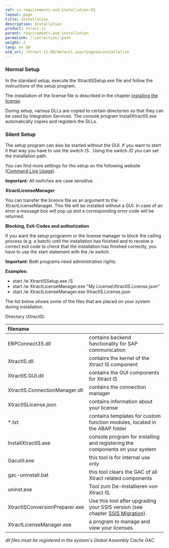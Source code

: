 ```yaml
---
ref: xi-requirements-and-installation-02
layout: page
title: Installation
description: Installation
product: xtract-is
parent: requirements-and-installation
permalink: /:collection/:path
weight: 2
lang: en_GB
old_url: /Xtract-IS-EN/default.aspx?pageid=installation
---
```


### Normal Setup

In the standard setup, execute the XtractISSetup.exe file and follow the instructions of the setup program.

The installation of the license file is described in the chapter [Installing the license](https://help.theobald-software.com/en/xtract-is/requirements-and-installation/installing-the-license).

During setup, various DLLs are copied to certain directories so that they can be used by Integration Services. 
The console program InstallXtractIS.exe automatically copies and registers the DLLs.

### Silent Setup

The setup program can also be started without the GUI. If you want to start it that way you have to use the switch /S . Using the switch /D you can set the installation path. 

You can find more settings for the setup on the following website ([Command Line Usage](http://nsis.sourceforge.net/Docs/Chapter3.html#3.2.1)).

**Important:** All switches are case sensitive.

**XtractLicenseManager**

You can transfer the licence file as an argument to the XtractLicenseManager. This file will be installed without a GUI. In case of an error a message box will pop up and a corresponding error code will be returned. 

**Blocking, Exit-Codes and authorization**

If you want the setup programm or the license manager to block the calling process  (e.g. a batch) until the installation has finished and to receive a correct exit code to check that the installation has finished correctly, you have to use the start statement with the /w switch.

**Important:** Both programs need administration rights.

**Examples:**

- start /w XtractISSetup.exe /S
- start /w XtractLicenseManager.exe "My License\XtractIS.License.json"
- start /w XtractLicenseManager.exe XtractIS.License.json


The list below shows some of the files that are placed on your system during installation.

Directory \XtractIS\:

|filename |  |
|:----|:---|
| ERPConnect35.dll | contains backend functionality for SAP communication |
| XtractIS.dll | contains the kernel of the Xtract IS component| 
| XtractIS.GUI.dll | contains the GUI components for Xtract IS|
| XtractIS.ConnectionManager.dll | contains the connection manager|
|XtractISLicense.json | contains information about your license|
| *.txt | contains templates for custom function modules, located in the ABAP folder|
| InstallXtractIS.exe | console program for installing and registering the components on your system|
| Gacutil.exe | this tool is for internal use only|
| gac-uninstall.bat | this tool clears the GAC of all Xtract related components|
| uninst.exe | Tool zum De-installieren von Xtract IS. |
| XtractISConversionPreparer.exe | Use this tool after upgrading your SSIS version (see chapter [SSIS Migration](https://help.theobald-software.com/de/xtract-is/voraussetzungen-und-installation/ssis-migration)).|
| XtractLicenseManager.exe | a program to manage and view your licenses |

 *dll files must be registered in the system's Global Assembly Cache GAC.*
<!--stackedit_data:
eyJoaXN0b3J5IjpbLTgyMDE2MDc4NV19
-->